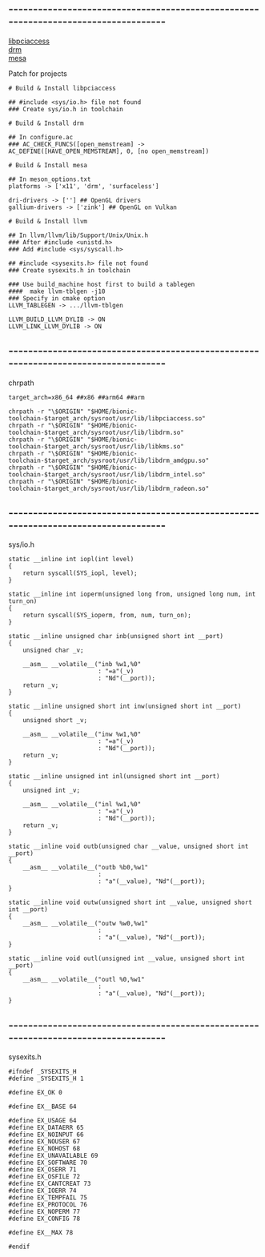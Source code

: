 ## -----------------------------------------------------------------------------------

[libpciaccess](https://gitlab.freedesktop.org/xorg/lib/libpciaccess/tree/master)   
[drm](https://gitlab.freedesktop.org/mesa/drm)  
[mesa](https://gitlab.freedesktop.org/mesa/mesa)  

Patch for projects 
```
# Build & Install libpciaccess

## #include <sys/io.h> file not found
### Create sys/io.h in toolchain  

# Build & Install drm

## In configure.ac
### AC_CHECK_FUNCS([open_memstream] -> AC_DEFINE([HAVE_OPEN_MEMSTREAM], 0, [no open_memstream])

# Build & Install mesa

## In meson_options.txt
platforms -> ['x11', 'drm', 'surfaceless']

dri-drivers -> [''] ## OpenGL drivers
gallium-drivers -> ['zink'] ## OpenGL on Vulkan

# Build & Install llvm

## In llvm/llvm/lib/Support/Unix/Unix.h
### After #include <unistd.h>
### Add #include <sys/syscall.h>

## #include <sysexits.h> file not found
### Create sysexits.h in toolchain  

### Use build_machine host first to build a tablegen
####  make llvm-tblgen -j10
### Specify in cmake option
LLVM_TABLEGEN -> .../llvm-tblgen

LLVM_BUILD_LLVM_DYLIB -> ON
LLVM_LINK_LLVM_DYLIB -> ON

```

## -----------------------------------------------------------------------------------

chrpath  
```
target_arch=x86_64 ##x86 ##arm64 ##arm

chrpath -r "\$ORIGIN" "$HOME/bionic-toolchain-$target_arch/sysroot/usr/lib/libpciaccess.so"
chrpath -r "\$ORIGIN" "$HOME/bionic-toolchain-$target_arch/sysroot/usr/lib/libdrm.so"
chrpath -r "\$ORIGIN" "$HOME/bionic-toolchain-$target_arch/sysroot/usr/lib/libkms.so"
chrpath -r "\$ORIGIN" "$HOME/bionic-toolchain-$target_arch/sysroot/usr/lib/libdrm_amdgpu.so"
chrpath -r "\$ORIGIN" "$HOME/bionic-toolchain-$target_arch/sysroot/usr/lib/libdrm_intel.so"
chrpath -r "\$ORIGIN" "$HOME/bionic-toolchain-$target_arch/sysroot/usr/lib/libdrm_radeon.so"

```

## -----------------------------------------------------------------------------------
sys/io.h  

```
static __inline int iopl(int level)
{
    return syscall(SYS_iopl, level);
}

static __inline int ioperm(unsigned long from, unsigned long num, int turn_on)
{
    return syscall(SYS_ioperm, from, num, turn_on);
}

static __inline unsigned char inb(unsigned short int __port)
{
    unsigned char _v;

    __asm__ __volatile__("inb %w1,%0"
                         : "=a"(_v)
                         : "Nd"(__port));
    return _v;
}

static __inline unsigned short int inw(unsigned short int __port)
{
    unsigned short _v;

    __asm__ __volatile__("inw %w1,%0"
                         : "=a"(_v)
                         : "Nd"(__port));
    return _v;
}

static __inline unsigned int inl(unsigned short int __port)
{
    unsigned int _v;

    __asm__ __volatile__("inl %w1,%0"
                         : "=a"(_v)
                         : "Nd"(__port));
    return _v;
}

static __inline void outb(unsigned char __value, unsigned short int __port)
{
    __asm__ __volatile__("outb %b0,%w1"
                         :
                         : "a"(__value), "Nd"(__port));
}

static __inline void outw(unsigned short int __value, unsigned short int __port)
{
    __asm__ __volatile__("outw %w0,%w1"
                         :
                         : "a"(__value), "Nd"(__port));
}

static __inline void outl(unsigned int __value, unsigned short int __port)
{
    __asm__ __volatile__("outl %0,%w1"
                         :
                         : "a"(__value), "Nd"(__port));
}
```

## -----------------------------------------------------------------------------------
sysexits.h   

```
#ifndef _SYSEXITS_H
#define _SYSEXITS_H 1

#define EX_OK 0

#define EX__BASE 64

#define EX_USAGE 64
#define EX_DATAERR 65
#define EX_NOINPUT 66
#define EX_NOUSER 67
#define EX_NOHOST 68
#define EX_UNAVAILABLE 69
#define EX_SOFTWARE 70
#define EX_OSERR 71
#define EX_OSFILE 72
#define EX_CANTCREAT 73
#define EX_IOERR 74
#define EX_TEMPFAIL 75
#define EX_PROTOCOL 76
#define EX_NOPERM 77
#define EX_CONFIG 78

#define EX__MAX 78

#endif
```
